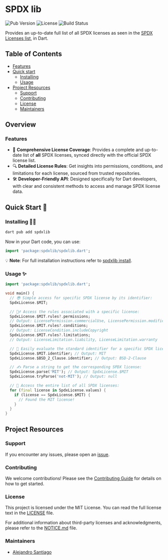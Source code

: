 # SPDX lib

![Pub Version](https://img.shields.io/pub/v/spdxlib)
![License](https://img.shields.io/github/license/alestiago/license_lens)
![Build Status](https://img.shields.io/github/actions/workflow/status/alestiago/license_lens/spdxlib.yml)

Provides an up-to-date full list of all SPDX licenses as seen in the [SPDX Licenses list](https://spdx.org/licenses/), in Dart.

## Table of Contents

- [Features](#features)
- [Quick start](#quick-start-)
  - [Installing](#installing-)
  - [Usage](#usage-)
- [Project Resources](#project-resources)
  - [Support](#support)
  - [Contributing](#contributing)
  - [License](#license)
  - [Maintainers](#maintainers)

## Overview 

### Features

- 📜 **Comprehensive License Coverage**: 
  Provides a complete and up-to-date list of **all** SPDX licenses, synced directly with the official SPDX license list.
- 🔍 **Detailed License Rules**: 
  Get insights into permissions, conditions, and limitations for each license, sourced from trusted repositories.
- 🛠️ **Developer-Friendly API**: 
  Designed specifically for Dart developers, with clear and consistent methods to access and manage SPDX license data.

## Quick Start 🚀

### Installing 🧑‍💻

```dart
dart pub add spdxlib
```

Now in your Dart code, you can use:

```dart
import 'package:spdxlib/spdxlib.dart';
```

💡 **Note**: For full installation instructions refer to [spdxlib install](https://pub.dev/packages/spdxlib/install).

### Usage ✨

```dart
import 'package:spdxlib/spdxlib.dart';

void main() {
  // 😎 Simple access for specific SPDX license by its identifier:
  SpdxLicense.$MIT;

  // 👮‍♂️ Access the rules associated with a specific license:
  SpdxLicense.$MIT.rules?.permissions;
  // Output: LicensePermission.commercialUse, LicensePermission.modifications, ...
  SpdxLicense.$MIT.rules?.conditions;
  // Output: LicenseCondition.includeCopyright
  SpdxLicense.$MIT.rules?.limitations;
  // Output: LicenseLimitation.liability, LicenseLimitation.warranty

  // 🪪 Easily evaluate the standard identifier for a specific SPDX license:
  SpdxLicense.$MIT.identifier; // Output: MIT
  SpdxLicense.$BSD_2_Clause.identifier; // Output: BSD-2-Clause

  // ✍️ Parse a string to get the corresponding SPDX license:
  SpdxLicense.parse('MIT'); // Output: SpdxLicense.$MIT
  SpdxLicense.tryParse('not-MIT'); // Output: null

  // 📜 Access the entire list of all SPDX licenses:
  for (final license in SpdxLicense.values) {
    if (license == SpdxLicense.$MIT) {
      // Found the MIT license!
    }
  }
}

```

## Project Resources

### Support

If you encounter any issues, please open an [issue](https://github.com/alestiago/license_lens/issues).

### Contributing

We welcome contributions! Please see the [Contributing Guide](https://github.com/alestiago/license_lens/blob/main/packages/spdxlib_gen/CONTRIBUTING.md) for details on how to get started.

### License

This project is licensed under the MIT License. You can read the full license text in the [LICENSE](./LICENSE) file.

For additional information about third-party licenses and acknowledgments, please refer to the [NOTICE.md](./NOTICE.md) file.

### Maintainers

- [Alejandro Santiago](https://github.com/alestiago)

